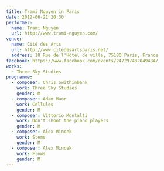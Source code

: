```yaml
---
title: Trami Nguyen in Paris
date: 2012-06-21 20:30
performer:
  name: Trami Nguyen
  url: http://www.trami-nguyen.com/
venue:
  name: Cité des Arts
  url: http://www.citedesartsparis.net/
  address: 18 Rue de l'Hôtel de ville, 75180 Paris, France
facebook: https://www.facebook.com/events/247297432049484/
works:
  - Three Sky Studies
programme:
  - composer: Chris Swithinbank
    work: Three Sky Studies
    gender: M
  - composer: Adam Maor
    work: Cellules
    gender: M
  - composer: Vittorio Montalti
    work: Don't shoot the piano players
    gender: M
  - composer: Alex Mincek
    work: Stems
    gender: M
  - composer: Alex Mincek
    work: Flows
    gender: M
---
```

